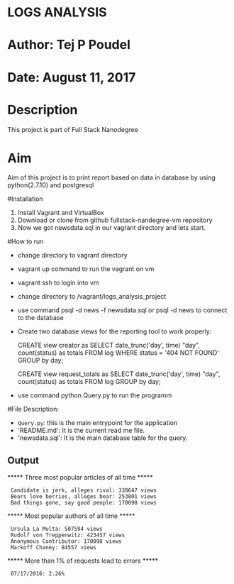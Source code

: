 # LOGS ANALYSIS 
# Author: Tej P Poudel
# Date: August 11, 2017

# Description
This project is part of Full Stack Nanodegree

# Aim
Aim of this project is to print report based on data in database by using python(2.7.10) and postgresql

#Installation
1. Install Vagrant and VirtualBox
2. Download or clone from github fullstack-nandegree-vm repository
3. Now we got newsdata.sql in our vagrant directory and lets start.

#How to run
- change directory to vagrant directory
- vagrant up command to run the vagrant on vm
- vagrant ssh to login into vm
- change directory to /vagrant/logs_analysis_project
- use command psql -d news -f newsdata.sql or psql -d news to connect to the database
- Create two database views for the reporting tool to work properly:

	CREATE view creator as
	  SELECT date_trunc('day', time) "day", count(status) as totals
	  FROM log
	  WHERE status = '404 NOT FOUND'
	  GROUP by day;

	CREATE view request_totals as
	  SELECT date_trunc('day', time) "day", count(status) as totals
	  FROM log
	  GROUP by day;

- use command python Query.py to run the programm

#File Description:
- `Query.py`: this is the main entrypoint for the application
- 'README.md': It is the current read me file. 
- 'newsdata.sql': It is the main database table for the query. 

## Output

 ***** Three most popular articles of all time ***** 
 
     Candidate is jerk, alleges rival: 338647 views
     Bears love berries, alleges bear: 253801 views
     Bad things gone, say good people: 170098 views

 ***** Most popular authors of all time ***** 
 
     Ursula La Multa: 507594 views
     Rudolf von Treppenwitz: 423457 views
     Anonymous Contributor: 170098 views
     Markoff Chaney: 84557 views

 ***** More than 1% of requests lead to errors ***** 
 
     07/17/2016: 2.26%

